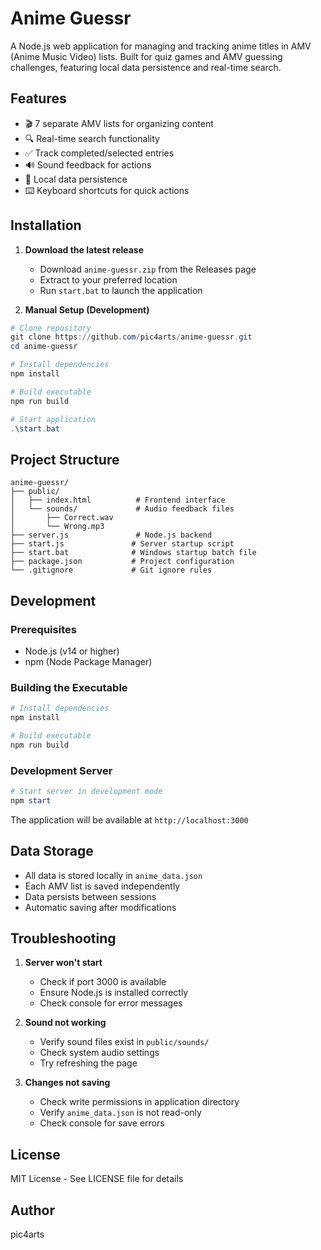 # Anime Guessr

A Node.js web application for managing and tracking anime titles in AMV (Anime Music Video) lists. Built for quiz games and AMV guessing challenges, featuring local data persistence and real-time search.

## Features

- 🎬 7 separate AMV lists for organizing content
- 🔍 Real-time search functionality
- ✅ Track completed/selected entries
- 🔊 Sound feedback for actions
- 💾 Local data persistence
- ⌨️ Keyboard shortcuts for quick actions

## Installation

1. **Download the latest release**
   - Download `anime-guessr.zip` from the Releases page
   - Extract to your preferred location
   - Run `start.bat` to launch the application

2. **Manual Setup (Development)**
```powershell
# Clone repository
git clone https://github.com/pic4arts/anime-guessr.git
cd anime-guessr

# Install dependencies
npm install

# Build executable
npm run build

# Start application
.\start.bat
```

## Project Structure

```plaintext
anime-guessr/
├── public/
│   ├── index.html          # Frontend interface
│   └── sounds/             # Audio feedback files
│       ├── Correct.wav
│       └── Wrong.mp3
├── server.js               # Node.js backend
├── start.js               # Server startup script
├── start.bat              # Windows startup batch file
├── package.json           # Project configuration
└── .gitignore             # Git ignore rules
```

## Development

### Prerequisites
- Node.js (v14 or higher)
- npm (Node Package Manager)

### Building the Executable

```powershell
# Install dependencies
npm install

# Build executable
npm run build
```

### Development Server

```powershell
# Start server in development mode
npm start
```

The application will be available at `http://localhost:3000`

## Data Storage

- All data is stored locally in `anime_data.json`
- Each AMV list is saved independently
- Data persists between sessions
- Automatic saving after modifications

## Troubleshooting

1. **Server won't start**
   - Check if port 3000 is available
   - Ensure Node.js is installed correctly
   - Check console for error messages

2. **Sound not working**
   - Verify sound files exist in `public/sounds/`
   - Check system audio settings
   - Try refreshing the page

3. **Changes not saving**
   - Check write permissions in application directory
   - Verify `anime_data.json` is not read-only
   - Check console for save errors

## License

MIT License - See LICENSE file for details

## Author

pic4arts
